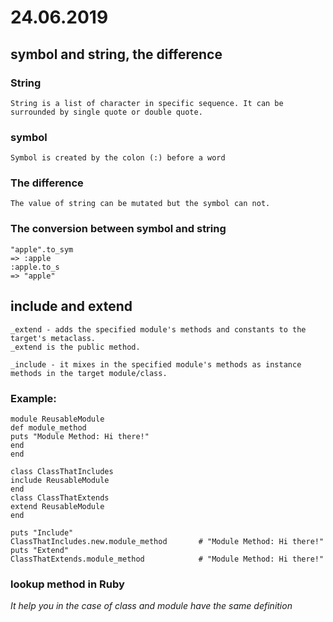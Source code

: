 # 24.06.2019
## symbol and string, the difference
### String
```
String is a list of character in specific sequence. It can be surrounded by single quote or double quote.
```
### symbol
```
Symbol is created by the colon (:) before a word
```
### The difference
```
The value of string can be mutated but the symbol can not.
```
### The conversion between symbol and string
```
"apple".to_sym
=> :apple
:apple.to_s
=> "apple"
```

## include and extend 
```
_extend - adds the specified module's methods and constants to the target's metaclass.  
_extend is the public method.
```
```
_include - it mixes in the specified module's methods as instance methods in the target module/class. 
```
### Example: 
```
module ReusableModule
def module_method
puts "Module Method: Hi there!"
end
end

class ClassThatIncludes
include ReusableModule
end
class ClassThatExtends
extend ReusableModule
end

puts "Include"
ClassThatIncludes.new.module_method       # "Module Method: Hi there!"
puts "Extend"
ClassThatExtends.module_method            # "Module Method: Hi there!"
```
### lookup method in Ruby
_It help you in the case of class and module have the same definition_

